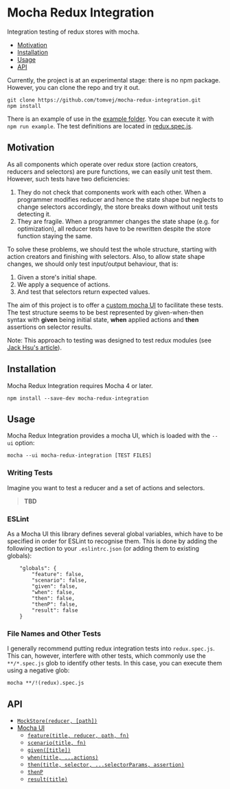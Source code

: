 Mocha Redux Integration
=======================
Integration testing of redux stores with mocha.

* [Motivation](#motivation)
* [Installation](#installation)
* [Usage](#usage)
* [API](#api)

Currently, the project is at an experimental stage: there is no npm package. However, you can clone the repo and try it out.

```
git clone https://github.com/tomvej/mocha-redux-integration.git
npm install
```

There is an example of use in the [example folder](https://github.com/tomvej/mocha-redux-integration/blob/master/example/README.md). You can execute it with `npm run example`.
The test definitions are located in [redux.spec.js](https://github.com/tomvej/mocha-redux-integration/blob/master/example/redux.spec.js).

Motivation
----------
As all components which operate over redux store (action creators, reducers and selectors) are pure functions, we can easily unit test them. However, such tests have two deficiencies:
1. They do not check that components work with each other. When a programmer modifies reducer and hence the state shape but neglects to change selectors accordingly, the store breaks down without unit tests detecting it.
2. They are fragile. When a programmer changes the state shape (e.g. for optimization), all reducer tests have to be rewritten despite the store function staying the same.

To solve these problems, we should test the whole structure, starting with action creators and finishing with selectors. Also, to allow state shape changes, we should only test input/output behaviour, that is:
1. Given a store's initial shape.
2. We apply a sequence of actions.
3. And test that selectors return expected values.

The aim of this project is to offer a [custom mocha UI](https://github.com/mochajs/mocha/wiki/Third-party-UIs) to facilitate these tests. The test structure seems to be best represented by given-when-then syntax with **given** being initial state, **when** applied actions and **then** assertions on selector results.

Note: This approach to testing was designed to test redux modules (see [Jack Hsu's article](https://jaysoo.ca/2016/02/28/organizing-redux-application/)).

Installation
------------
Mocha Redux Integration requires Mocha 4 or later.

```
npm install --save-dev mocha-redux-integration
```

Usage
-----

Mocha Redux Integration provides a mocha UI, which is loaded with the `--ui` option:

```
mocha --ui mocha-redux-integration [TEST FILES]
```

### Writing Tests

Imagine you want to test a reducer and a set of actions and selectors.

> **TBD**

### ESLint

As a Mocha UI this library defines several global variables, which have to be specified in order for ESLint to recognise them.
This is done by adding the following section to your `.eslintrc.json` (or adding them to existing globals):
```
    "globals": {
        "feature": false,
        "scenario": false,
        "given": false,
        "when": false,
        "then": false,
        "thenP": false,
        "result": false
    }
``` 

### File Names and Other Tests

I generally recommend putting redux integration tests into `redux.spec.js`. This can, however, interfere with other tests,
which commonly use the `**/*.spec.js` glob to identify other tests. In this case, you can execute them using a negative glob:
```
mocha **/!(redux).spec.js
```

API
---

* [`MockStore(reducer, [path])`](doc/MockStore.md)
* [Mocha UI](doc/MochaUI.md)
    * [`feature(title, reducer, path, fn)`](doc/MochaUI.md#featuretitle-reducer-path-fn)
    * [`scenario(title, fn)`](doc/MochaUI.md#scenariotitle-fn)
    * [`given([title])`](doc/MochaUI.md#giventitle)
    * [`when(title, ...actions)`](doc/MochaUI.md#whentitle-actions)
    * [`then(title, selector, ...selectorParams, assertion)`](doc/MochaUI.md#thentitle-selector-selectorparams-assertion)
    * [`thenP`](doc/MochaUI.md#thenp)
    * [`result(title)`](doc/MochaUI.md#resulttitle)
